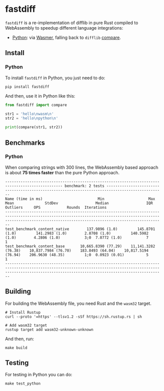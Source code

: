 # fastdiff

`fastdiff` is a re-implementation of difflib in pure Rust compiled to WebAssembly to speedup different language integrations:

* [Python](https://github.com/syrusakbary/fastdiff/tree/master/python): via [Wasmer](https://github.com/wasmerio/python-ext-wasm), falling back to `difflib` [compare](https://docs.python.org/3/library/difflib.html#difflib.Differ.compare).


## Install

### Python
To install `fastdiff` in Python, you just need to do:

```shell
pip install fastdiff
```

And then, use it in Python like this:
```python
from fastdiff import compare

str1 = 'hello\nwasm\n'
str2 = 'hello\npython\n'

print(compare(str1, str2))
```

## Benchmarks

### Python

When comparing strings with 300 lines, the WebAssembly based approach is about **75 times faster** than the pure Python approach.

```
------------------------------------------------------------------------------------------------ benchmark: 2 tests ------------------------------------------------------------------------------------------------
Name (time in ms)                         Min                    Max                   Mean              StdDev                 Median                 IQR            Outliers     OPS            Rounds  Iterations
--------------------------------------------------------------------------------------------------------------------------------------------------------------------------------------------------------------------
test_benchmark_content_native        137.9896 (1.0)         145.8701 (1.0)         141.2983 (1.0)        2.8708 (1.0)         140.5982 (1.0)        4.2806 (1.0)           3;0  7.0772 (1.0)           7           1
test_benchmark_content_base       10,665.8390 (77.29)    11,141.3282 (76.38)    10,837.7984 (76.70)    183.8493 (64.04)    10,817.5194 (76.94)    206.9630 (48.35)         1;0  0.0923 (0.01)          5           1
--------------------------------------------------------------------------------------------------------------------------------------------------------------------------------------------------------------------
```

## Building

For building the WebAssembly file, you need Rust and the `wasm32` target.

```
# Install Rustup
curl --proto '=https' --tlsv1.2 -sSf https://sh.rustup.rs | sh

# Add wasm32 target
rustup target add wasm32-unknown-unknown
```

And then, run:

```
make build
```

## Testing

For testing in Python you can do:

```
make test_python
```
